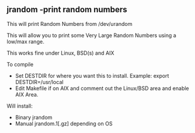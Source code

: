 ## jrandom -print random numbers

This will print Random Numbers from /dev/urandom

This will allow you to print some Very Large Random
Numbers using a low/max range.

This works fine under Linux, BSD(s) and AIX

To compile
* Set DESTDIR for where you want this to install.
  Example: export DESTDIR=/usr/local
* Edit Makefile if on AIX and comment out the Linux/BSD
  area and enable AIX Area.

Will install:
* Binary jrandom
* Manual jrandom.1[.gz] depending on OS

